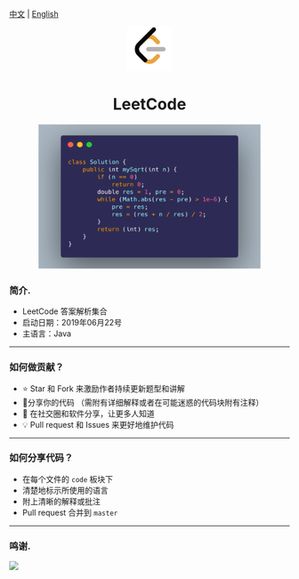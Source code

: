 [中文](README_CN.md) | [English](README_EN.md)

<div align="center">
  <a href="">
    <img src="logo.png"  width="80px" height="80px">
  </a>
  <h1 align="center">
    LeetCode
  </h1>
</div>

<div align="center">
  <img src="ss.png" width="400px" height="260px">
</div>

### 简介.

- LeetCode 答案解析集合
- 启动日期：2019年06月22号
- 主语言：Java

---

### 如何做贡献？

- :star: Star 和 Fork 来激励作者持续更新题型和讲解
- :hammer:分享你的代码 （需附有详细解释或者在可能迷惑的代码块附有注释）
- :tada: 在社交圈和软件分享，让更多人知道
- :bulb: Pull request 和 Issues 来更好地维护代码

---

### 如何分享代码？

- 在每个文件的 `code` 板块下
- 清楚地标示所使用的语言
- 附上清晰的解释或批注
- Pull request 合并到 `master`

---

### 鸣谢.

<a href="https://github.com/Mint-io">
    <img src="https://avatars1.githubusercontent.com/u/52114394?s=400&v=4" width="30px">
</a> 
